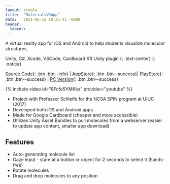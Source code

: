 ```yaml
---
layout: single
title:  "MaterialsVRApp"
date:   2021-06-16 10:25:41 -0600
header:
  teaser: 
---
```


A virtual reality app for iOS and Android to help students visualize molecular structures.

Unity, C#, Xcode, VSCode, Cardboard XR Unity plugin
{: .text-center}
{: .notice}

[Source Code](https://github.com/EmiCB/MaterialsVRApp){: .btn .btn--info} | [AppStore](https://apps.apple.com/us/app/materials-vr/id1533090685){: .btn .btn--success}|  [PlayStore](https://play.google.com/store/apps/details?id=com.unity3d.MoleculesVRAndroidTest){: .btn .btn--success} | [PC Version](https://github.com/aschleife/MaterialsVR){: .btn .btn--success}

{% include video id="8Fcfo5YMKks" provider="youtube" %}

- Project with Professor Schleife for the NCSA SPIN program at UIUC (2017)
- Developed both iOS and Android apps
- Made for Google Cardboard (cheaper and more accessible)
- Utilizes Unity Asset Bundles to pull molecules from a webserver (easier to update app content, smaller app download)

## Features
- Auto-generating molecule list
- Gaze input - stare at a button or object for 2 seconds to select it (hands-free)
- Rotate molecules
- Drag and drop molecules to any position
